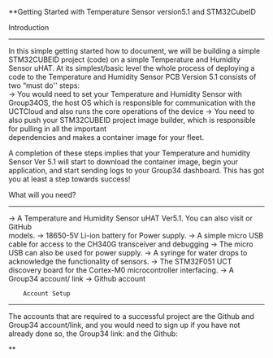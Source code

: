 **Getting Started with Temperature Sensor version5.1 and STM32CubeID

Introduction
_________________________________________________________________________________

In this simple getting started how to document, we will be building a simple STM32CUBEID project (code) on a simple Temperature and Humidity Sensor uHAT. At its simplest/basic level the whole process of deploying  a code to the Temperature and Humidity Sensor PCB Version 5.1 consists of two “must do'' steps:	
      → You would need to set your Temperature and Humidity Sensor with Group34OS, the  host OS which is responsible for  communication with the UCTCloud and also runs the core operations of the device
→  You need to also push your STM32CUBEID project image builder, which is responsible for pulling in all the important   
                  dependencies and makes a container image for your fleet.
   
A completion of these steps implies that your Temperature and humidity Sensor Ver 5.1 will start to download the container image, begin your application, and start sending logs to your Group34 dashboard. This has got you at least a step towards success!


What will you need?
__________________________________________________________________________________



→ A Temperature and Humidity Sensor uHAT Ver5.1. You can also visit or GitHub   
                models.
→  18650-5V Li-ion battery for Power supply.
→ A simple micro USB cable for access to the CH340G transceiver and debugging
→ The micro USB can also be used for power supply.
→ A syringe for water drops to acknowledge the functionality of sensors.
→ The STM32F051 UCT discovery board for the Cortex-M0 microcontroller interfacing.
→ A Group34 account/ link
→ Github account   


        Account Setup
______________________________________________________________
The accounts that are required to a successful project are the Github and Group34 account/link, and you would need to sign up if you have not already done so, the Group34 link: and the Github:

**
